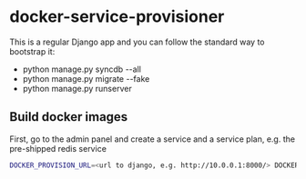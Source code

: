 docker-service-provisioner
==========================

This is a regular Django app and you can follow the standard way to bootstrap it:

- python manage.py syncdb --all
- python manage.py migrate --fake
- python manage.py runserver

Build docker images
-------------------

First, go to the admin panel and create a service and a service plan, e.g. the pre-shipped redis service

```bash
DOCKER_PROVISION_URL=<url to django, e.g. http://10.0.0.1:8000/> DOCKER_IMAGE_SERVER=<url to docker image server, e.g. http://10.0.0.2:8000/> python manage.py build_docker_images
```
